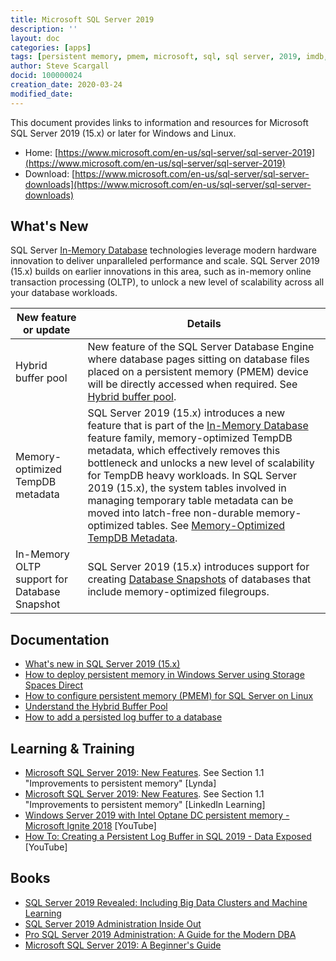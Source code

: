 ```yaml
---
title: Microsoft SQL Server 2019
description: ''
layout: doc
categories: [apps]
tags: [persistent memory, pmem, microsoft, sql, sql server, 2019, imdb, in-memory database, database]
author: Steve Scargall
docid: 100000024
creation_date: 2020-03-24
modified_date:
---
```


This document provides links to information and resources for Microsoft SQL Server 2019 (15.x) or later for Windows and Linux.

- Home: [https://www.microsoft.com/en-us/sql-server/sql-server-2019](https://www.microsoft.com/en-us/sql-server/sql-server-2019)
- Download: [https://www.microsoft.com/en-us/sql-server/sql-server-downloads](https://www.microsoft.com/en-us/sql-server/sql-server-downloads)

## What's New

SQL Server [In-Memory Database](https://docs.microsoft.com/en-us/sql/relational-databases/in-memory-database?view=sql-server-ver15) technologies leverage modern hardware innovation to deliver unparalleled performance and scale. SQL Server 2019 (15.x) builds on earlier innovations in this area, such as in-memory online transaction processing (OLTP), to unlock a new level of scalability across all your database workloads.

| **New feature or update**                    | Details                                                      |
| -------------------------------------------- | ------------------------------------------------------------ |
| Hybrid buffer pool                           | New feature of the SQL Server Database Engine where database pages sitting on database files placed on a persistent memory (PMEM) device will be directly accessed when required. See [Hybrid buffer pool](https://docs.microsoft.com/en-us/sql/database-engine/configure-windows/hybrid-buffer-pool?view=sql-server-ver15). |
| Memory-optimized TempDB metadata             | SQL Server 2019 (15.x) introduces a new feature that is part of the [In-Memory Database](https://docs.microsoft.com/en-us/sql/relational-databases/in-memory-database?view=sql-server-ver15) feature family, memory-optimized TempDB metadata, which effectively removes this bottleneck and unlocks a new level of scalability for TempDB heavy workloads. In SQL Server 2019 (15.x), the system tables involved in managing temporary table metadata can be moved into latch-free non-durable memory-optimized tables. See [Memory-Optimized TempDB Metadata](https://docs.microsoft.com/en-us/sql/relational-databases/databases/tempdb-database?view=sql-server-ver15#memory-optimized-tempdb-metadata). |
| In-Memory OLTP support for Database Snapshot | SQL Server 2019 (15.x) introduces support for creating [Database Snapshots](https://docs.microsoft.com/en-us/sql/relational-databases/databases/database-snapshots-sql-server?view=sql-server-ver15) of databases that include memory-optimized filegroups. |



## Documentation

- [What's new in SQL Server 2019 (15.x)](https://docs.microsoft.com/en-us/sql/sql-server/what-s-new-in-sql-server-ver15?view=sql-server-ver15)
- [How to deploy persistent memory in Windows Server using Storage Spaces Direct](https://docs.microsoft.com/en-us/windows-server/storage/storage-spaces/deploy-pmem)
- [How to configure persistent memory (PMEM) for SQL Server on Linux](https://docs.microsoft.com/en-us/sql/linux/sql-server-linux-configure-pmem?view=sql-server-ver15)
- [Understand the Hybrid Buffer Pool](https://docs.microsoft.com/en-us/sql/database-engine/configure-windows/hybrid-buffer-pool?view=sql-server-ver15)
- [How to add a persisted log buffer to a database](https://docs.microsoft.com/en-us/sql/relational-databases/databases/add-persisted-log-buffer?view=sql-server-ver15)



## Learning & Training

- [Microsoft SQL Server 2019: New Features](https://www.lynda.com/SQL-Server-tutorials/Improvements-persistent-memory/5010660/2219547-4.html). See Section 1.1 "Improvements to persistent memory" [Lynda]
- [Microsoft SQL Server 2019: New Features](https://www.linkedin.com/learning/microsoft-sql-server-2019-new-features/improvements-to-persistent-memory). See Section 1.1 "Improvements to persistent memory" [LinkedIn Learning]
- [Windows Server 2019 with Intel Optane DC persistent memory - Microsoft Ignite 2018](https://www.youtube.com/watch?v=8WMXkMLJORc) [YouTube]
- [How To: Creating a Persistent Log Buffer in SQL 2019 - Data Exposed](https://www.youtube.com/watch?v=g-beqlkmDvw) [YouTube]



## Books

- [SQL Server 2019 Revealed: Including Big Data Clusters and Machine Learning](https://www.amazon.com/SQL-Server-2019-Revealed-Including/dp/148425418X)
- [SQL Server 2019 Administration Inside Out](https://www.amazon.com/SQL-Server-2019-Administration-Inside-ebook/dp/B085P1HSC2)
- [Pro SQL Server 2019 Administration: A Guide for the Modern DBA](https://www.amazon.com/Pro-SQL-Server-2019-Administration-ebook/dp/B07ZC1XC9Z)
- [Microsoft SQL Server 2019: A Beginner's Guide](https://www.amazon.com/Microsoft-SQL-Server-2019-Beginners-ebook/dp/B082K92PL7)
